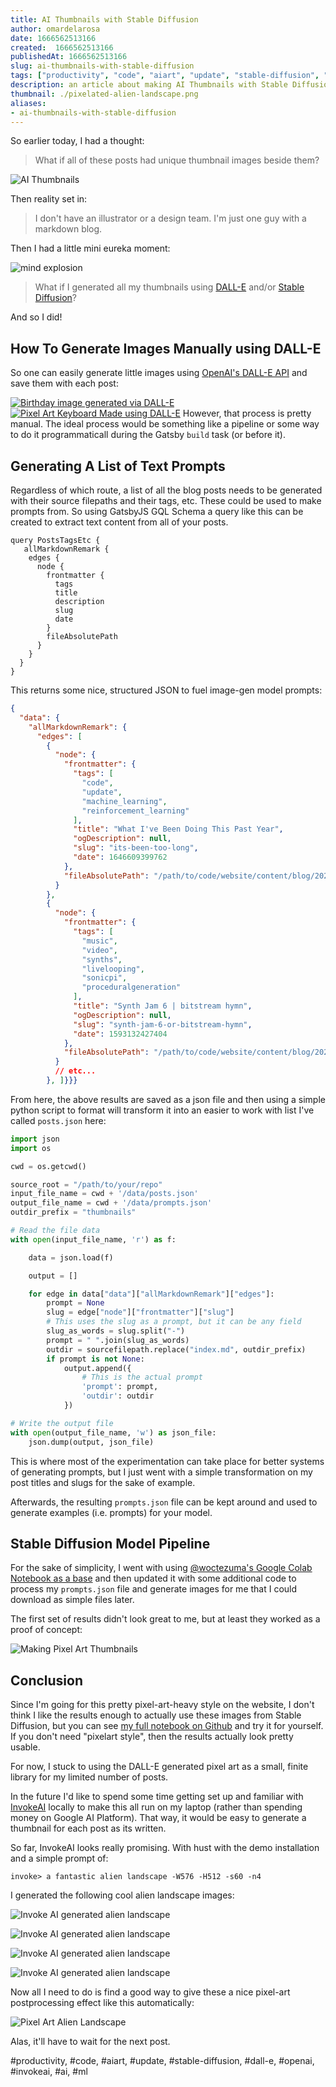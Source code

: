 ```yaml
---
title: AI Thumbnails with Stable Diffusion
author: omardelarosa
date: 1666562513166
created:  1666562513166
publishedAt: 1666562513166
slug: ai-thumbnails-with-stable-diffusion
tags: ["productivity", "code", "aiart", "update", "stable-diffusion", "dall-e", "openai", "invokeai", "ai", "ml"]
description: an article about making AI Thumbnails with Stable Diffusion
thumbnail: ./pixelated-alien-landscape.png
aliases:
- ai-thumbnails-with-stable-diffusion
---
```


So earlier today, I had a thought:

> What if all of these posts had unique thumbnail images beside them?

![AI Thumbnails](ai-thumbnails-concept.gif)

Then reality set in:

> I don't have an illustrator or a design team.  I'm just one guy with a markdown blog.

Then I had a little mini eureka moment:

![mind explosion](https://media2.giphy.com/media/lXu72d4iKwqek/giphy.gif?cid=ecf05e47wdf6x5ki3ugw8bdyt07p9tbvuivfisl6otesu5oa&rid=giphy.gif&ct=g)

> What if I generated all my thumbnails using [DALL-E](https://labs.openai.com/) and/or [Stable Diffusion](https://huggingface.co/spaces/stabilityai/stable-diffusion)?

And so I did!

## How To Generate Images Manually using DALL-E

So one can easily generate little images using [OpenAI's DALL-E API](https://labs.openai.com/) and save them with each post:

[![Birthday image generated via DALL-E](dall-e-birthday-cake-pixelart.png)](https://labs.openai.com/e/R81D9SxOnv9GPjRzMHhv9wgd)
[![Pixel Art Keyboard Made using DALL-E](dall-e-pixelart-keyboard1.png)](https://labs.openai.com/e/ZGVY68mVdGN7uXQpErT9RrIl)
However, that process is pretty manual. The ideal process would be something like a pipeline or some way to do it programmaticall during the Gatsby `build` task (or before it).

## Generating A List of Text Prompts

Regardless of which route, a list of all the blog posts needs to be generated with their source filepaths and their tags, etc.  These could be used to make prompts from.  So using GatsbyJS GQL Schema a query like this can be created to extract text content from all of your posts.

```gql
query PostsTagsEtc {
   allMarkdownRemark {
    edges {
      node {
        frontmatter {
          tags
          title
          description
          slug
          date
        }
        fileAbsolutePath
      }
    }
  }
}
```

This returns some nice, structured JSON to fuel image-gen model prompts:

```json
{
  "data": {
    "allMarkdownRemark": {
      "edges": [
        {
          "node": {
            "frontmatter": {
              "tags": [
                "code",
                "update",
                "machine_learning",
                "reinforcement_learning"
              ],
              "title": "What I've Been Doing This Past Year",
              "ogDescription": null,
              "slug": "its-been-too-long",
              "date": 1646609399762
            },
            "fileAbsolutePath": "/path/to/code/website/content/blog/2022/03/06/what-ive-been-doing-this-past-year/index.md"
          }
        },
        {
          "node": {
            "frontmatter": {
              "tags": [
                "music",
                "video",
                "synths",
                "livelooping",
                "sonicpi",
                "proceduralgeneration"
              ],
              "title": "Synth Jam 6 | bitstream hymn",
              "ogDescription": null,
              "slug": "synth-jam-6-or-bitstream-hymn",
              "date": 1593132427404
            },
            "fileAbsolutePath": "/path/to/code/website/content/blog/2020/06/25/synth-jam-6-or-bitstream-hymn/index.md"
          }
          // etc...
        }, ]}}}
```

From here, the above results are saved as a json file and then using a simple python script to format will transform it into an easier to work with list I've called `posts.json` here:

```python
import json
import os

cwd = os.getcwd()

source_root = "/path/to/your/repo"
input_file_name = cwd + '/data/posts.json'
output_file_name = cwd + '/data/prompts.json'
outdir_prefix = "thumbnails"

# Read the file data
with open(input_file_name, 'r') as f:

    data = json.load(f)

    output = []

    for edge in data["data"]["allMarkdownRemark"]["edges"]:
        prompt = None
        slug = edge["node"]["frontmatter"]["slug"]
		# This uses the slug as a prompt, but it can be any field
        slug_as_words = slug.split("-")
        prompt = " ".join(slug_as_words)
        outdir = sourcefilepath.replace("index.md", outdir_prefix)
        if prompt is not None:
            output.append({
                # This is the actual prompt
                'prompt': prompt,
                'outdir': outdir
            })

# Write the output file
with open(output_file_name, 'w') as json_file:
    json.dump(output, json_file)
```

This is where most of the experimentation can take place for better systems of generating prompts, but I just went with a simple transformation on my post titles and slugs for the sake of example.

Afterwards, the resulting `prompts.json` file can be kept around and used to generate examples (i.e. prompts) for your model.

## Stable Diffusion Model Pipeline

For the sake of simplicity, I went with using [@woctezuma's Google Colab Notebook as a base](https://github.com/woctezuma/stable-diffusion-colab) and then updated it with some additional code to process my `prompts.json` file and generate images for me that I could download as simple files later.

The first set of results didn't look great to me, but at least they worked as a proof of concept:

![Making Pixel Art Thumbnails](notebook-results.gif)

## Conclusion

Since I'm going for this pretty pixel-art-heavy style on the website, I don't think I like the results enough to actually use these images from Stable Diffusion, but you can see [my full notebook on Github](https://github.com/omardelarosa/website/blob/master/python/AI_Thumbnails_using_stable_diffusion.ipynb) and try it for yourself.  If you don't need "pixelart style", then the results actually look pretty usable.

For now, I stuck to using the DALL-E generated pixel art as a small, finite library for my limited number of posts.

In the future I'd like to spend some time getting set up and familiar with [InvokeAI](https://github.com/invoke-ai/InvokeAI) locally to make this all run on my laptop (rather than spending money on Google AI Platform).  That way, it would be easy to generate a thumbnail for each post as its written.

So far, InvokeAI looks really promising.  With hust with the demo installation and a simple prompt of:

```
invoke> a fantastic alien landscape -W576 -H512 -s60 -n4
```

I generated the following cool alien landscape images:

![Invoke AI generated alien landscape](invokeai_alient_landscape_01.png)

![Invoke AI generated alien landscape](invokeai_alient_landscape_02.png)


![Invoke AI generated alien landscape](invokeai_alient_landscape_03.png)

![Invoke AI generated alien landscape](invokeai_alient_landscape_04.png)

Now all I need to do is find a good way to give these a nice pixel-art postprocessing effect like this automatically:

![Pixel Art Alien Landscape](pixelated-alien-landscape.png)

Alas, it'll have to wait for the next post.

#productivity, #code, #aiart, #update, #stable-diffusion, #dall-e, #openai, #invokeai, #ai, #ml

